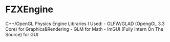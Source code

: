 # FZXEngine
C++/OpenGL Physics Engine
Libraries I Used:
    - GLFW/GLAD (OpengGL 3.3 Core) for Graphics&Rendering
    - GLM for Math
    - ImGUI (Fully Intern On The Source) for GUI